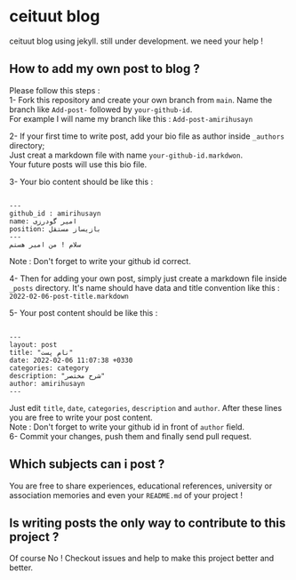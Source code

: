 # ceituut blog
ceituut blog using jekyll. still under development. we need your help !

## How to add my own post to blog ?
Please follow this steps :  
1- Fork this repository and create your own branch from `main`. Name the branch like `Add-post-` followed by `your-github-id`.  
For example I will name my branch like this : `Add-post-amirihusayn`  

2- If your first time to write post, add your bio file as author inside `_authors` directory;   
Just creat a markdown file with name `your-github-id.markdwon`.  
Your future posts will use this  bio file.

3- Your bio content should be like this :  
<pre><code>
---
github_id : amirihusayn
name: امیر گودرزی
position: بازیساز مستقل
---
سلام ! من امیر هستم
</code></pre>  
Note : Don't forget to write your github id correct.

4- Then for adding your own post, simply just create a markdown file inside `_posts` directory. 
It's name should have data and title convention like this : `2022-02-06-post-title.markdown`  

5- Your post content  should be like this :  
<pre><code>
---
layout: post
title: "نام پست"
date: 2022-02-06 11:07:38 +0330
categories: category
description: "شرح مختصر"
author: amirihusayn
---
</code></pre>  
Just edit `title`, `date`, `categories`, `description` and `author`. After these lines you are free to write your post content.  
Note : Don't forget to write your github id in front of `author` field.  
6- Commit your changes, push them and finally send pull request.  

## Which subjects can i post ?
You are free to share experiences, educational references, university or association memories and even your `README.md` of your project !

## Is writing posts the only way to contribute to this project ?
Of course No ! Checkout issues and help to make this project better and better.
